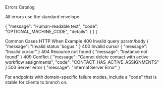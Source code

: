 
Errors Catalog

All errors use the standard envelope:

{ "message": "Human-readable text", "code": "OPTIONAL_MACHINE_CODE", "details": { } }

Common Cases
HTTP	When	Example
400	Invalid query param/body	{ "message": "Invalid status 'bogus'" }
400	Invalid cursor	{ "message": "Invalid cursor" }
404	Resource not found	{ "message": "Instance not found" }
409	Conflict	{ "message": "Cannot delete contact with active workflow assignments", "code": "CONTACT_HAS_ACTIVE_ASSIGNMENTS" }
500	Server error	{ "message": "Internal Server Error" }

For endpoints with domain-specific failure modes, include a "code" that is stable for clients to branch on.
